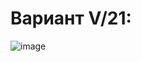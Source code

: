 # Вариант V/21:

![image](https://user-images.githubusercontent.com/87654656/189501123-6e396d51-eecd-4686-97b4-8422b98a7c0f.png)
